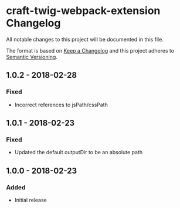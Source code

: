 # craft-twig-webpack-extension Changelog

All notable changes to this project will be documented in this file.

The format is based on [Keep a Changelog](http://keepachangelog.com/) and this project adheres to [Semantic Versioning](http://semver.org/).

## 1.0.2 - 2018-02-28
### Fixed
- Incorrect references to jsPath/cssPath

## 1.0.1 - 2018-02-23
### Fixed
- Updated the default outputDir to be an absolute path

## 1.0.0 - 2018-02-23
### Added
- Initial release
